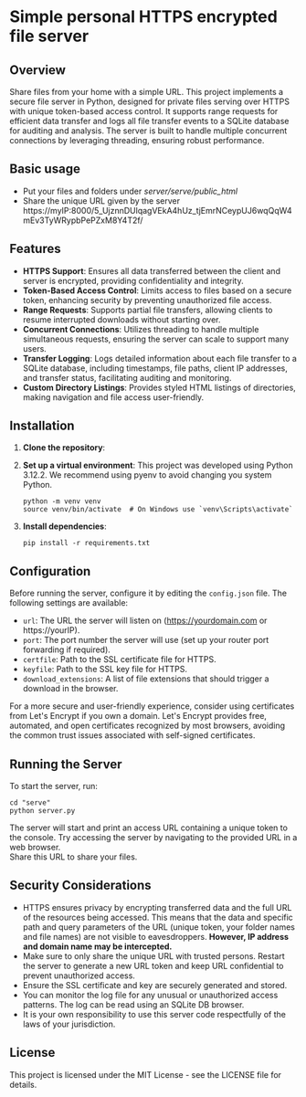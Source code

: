 
# Simple personal HTTPS encrypted file server

## Overview

Share files from your home with a simple URL.
This project implements a secure file server in Python, designed for private files serving over HTTPS with unique token-based access control. It supports range requests for efficient data transfer and logs all file transfer events to a SQLite database for auditing and analysis. The server is built to handle multiple concurrent connections by leveraging threading, ensuring robust performance.

## Basic usage

- Put your files and folders under _server/serve/public_html_  
- Share the unique URL given by the server
https://myIP:8000/5_UjznnDUlqagVEkA4hUz_tjEmrNCeypUJ6wqQqW4mEv3TyWRypbPePZxM8Y4T2f/

## Features

- **HTTPS Support**: Ensures all data transferred between the client and server is encrypted, providing confidentiality and integrity.
- **Token-Based Access Control**: Limits access to files based on a secure token, enhancing security by preventing unauthorized file access.
- **Range Requests**: Supports partial file transfers, allowing clients to resume interrupted downloads without starting over.
- **Concurrent Connections**: Utilizes threading to handle multiple simultaneous requests, ensuring the server can scale to support many users.
- **Transfer Logging**: Logs detailed information about each file transfer to a SQLite database, including timestamps, file paths, client IP addresses, and transfer status, facilitating auditing and monitoring.
- **Custom Directory Listings**: Provides styled HTML listings of directories, making navigation and file access user-friendly.

## Installation

1. **Clone the repository**:
2. **Set up a virtual environment**:
This project was developed using Python 3.12.2. We recommend using pyenv to avoid changing you system Python.
   ```
   python -m venv venv
   source venv/bin/activate  # On Windows use `venv\Scripts\activate`
   ```

3. **Install dependencies**:
   ```
   pip install -r requirements.txt
   ```

## Configuration

Before running the server, configure it by editing the `config.json` file. The following settings are available:

- `url`: The URL the server will listen on (https://yourdomain.com or https://yourIP).
- `port`: The port number the server will use (set up your router port forwarding if required).
- `certfile`: Path to the SSL certificate file for HTTPS.
- `keyfile`: Path to the SSL key file for HTTPS.
- `download_extensions`: A list of file extensions that should trigger a download in the browser.

For a more secure and user-friendly experience, consider using certificates from Let's Encrypt if you own a domain. Let's Encrypt provides free, automated, and open certificates recognized by most browsers, avoiding the common trust issues associated with self-signed certificates.

## Running the Server

To start the server, run:

```
cd "serve"
python server.py
```

The server will start and print an access URL containing a unique token to the console. Try accessing the server by navigating to the provided URL in a web browser.  
Share this URL to share your files.

## Security Considerations

- HTTPS ensures privacy by encrypting transferred data and the full URL of the resources being accessed. This means that the data and specific path and query parameters of the URL (unique token, your folder names and file names) are not visible to eavesdroppers. **However, IP address and domain name may be intercepted.**
- Make sure to only share the unique URL with trusted persons. Restart the server to generate a new URL token and keep URL confidential to prevent unauthorized access.
- Ensure the SSL certificate and key are securely generated and stored.
- You can monitor the log file for any unusual or unauthorized access patterns. The log can be read using an SQLite DB browser.
- It is your own responsibility to use this server code respectfully of the laws of your jurisdiction.

## License

This project is licensed under the MIT License - see the LICENSE file for details.
